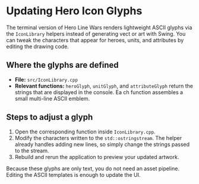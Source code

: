 # Updating Hero Icon Glyphs

The terminal version of Hero Line Wars renders lightweight ASCII glyphs via the `IconLibrary` helpers instead of generating vect
or art with Swing. You can tweak the characters that appear for heroes, units, and attributes by editing the drawing code.

## Where the glyphs are defined
- **File:** `src/IconLibrary.cpp`
- **Relevant functions:** `heroGlyph`, `unitGlyph`, and `attributeGlyph` return the strings that are displayed in the console. Ea
ch function assembles a small multi-line ASCII emblem.

## Steps to adjust a glyph
1. Open the corresponding function inside `IconLibrary.cpp`.
2. Modify the characters written to the `std::ostringstream`. The helper already handles adding new lines, so simply change the
strings passed to the stream.
3. Rebuild and rerun the application to preview your updated artwork.

Because these glyphs are only text, you do not need an asset pipeline. Editing the ASCII templates is enough to update the UI.
